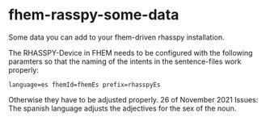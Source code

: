 # fhem-rasspy-some-data
Some data you can add to your fhem-driven rhasspy installation.

The RHASSPY-Device in FHEM needs to be configured with the following paramters so that the naming of the intents in the sentence-files work properly:

    language=es fhemId=fhemEs prefix=rhasspyEs
Otherwise they have to be adjusted properly.
26 of November 2021
Issues:
The spanish language adjusts the adjectives for the sex of the noun.
